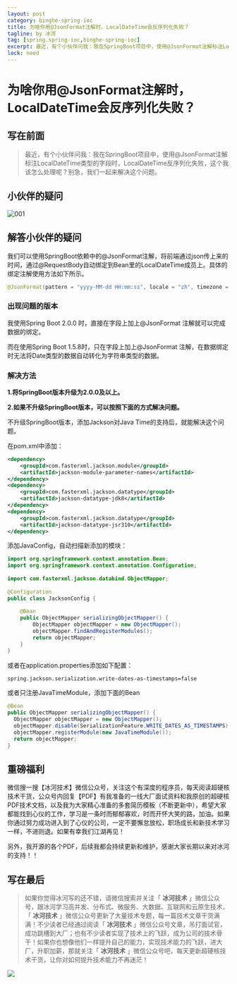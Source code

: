 ```yaml
---
layout: post
category: binghe-spring-ioc
title: 为啥你用@JsonFormat注解时，LocalDateTime会反序列化失败？
tagline: by 冰河
tag: [spring.spring-ioc,binghe-spring-ioc]
excerpt: 最近，有个小伙伴问我：我在SpringBoot项目中，使用@JsonFormat注解标注LocalDateTime类型的字段时，LocalDateTime反序列化失败，这个我该怎么处理呢？别急，我们一起来解决这个问题。
lock: need
---
```


# 为啥你用@JsonFormat注解时，LocalDateTime会反序列化失败？

## 写在前面

> 最近，有个小伙伴问我：我在SpringBoot项目中，使用@JsonFormat注解标注LocalDateTime类型的字段时，LocalDateTime反序列化失败，这个我该怎么处理呢？别急，我们一起来解决这个问题。

## 小伙伴的疑问

![001](https://binghe001.github.io/assets/images/core/spring/ioc/2022-04-04-035-001.jpg)

## 解答小伙伴的疑问

我们可以使用SpringBoot依赖中的@JsonFormat注解，将前端通过json传上来的时间，通过@RequestBody自动绑定到Bean里的LocalDateTime成员上。具体的绑定注解使用方法如下所示。

```java
@JsonFormat(pattern = "yyyy-MM-dd HH:mm:ss", locale = "zh", timezone = "GMT+8")
```

### 出现问题的版本

我使用Spring Boot 2.0.0 时，直接在字段上加上@JsonFormat 注解就可以完成数据的绑定。

而在使用Spring Boot 1.5.8时，只在字段上加上@JsonFormat 注解，在数据绑定时无法将Date类型的数据自动转化为字符串类型的数据。

### 解决方法

**1.将SpringBoot版本升级为2.0.0及以上。**

**2.如果不升级SpringBoot版本，可以按照下面的方式解决问题。**

不升级SpringBoot版本，添加Jackson对Java Time的支持后，就能解决这个问题。

在pom.xml中添加：

```xml
<dependency>
    <groupId>com.fasterxml.jackson.module</groupId>
    <artifactId>jackson-module-parameter-names</artifactId>
</dependency>
<dependency>
    <groupId>com.fasterxml.jackson.datatype</groupId>
    <artifactId>jackson-datatype-jdk8</artifactId>
</dependency>
<dependency>
    <groupId>com.fasterxml.jackson.datatype</groupId>
    <artifactId>jackson-datatype-jsr310</artifactId>
</dependency>
```

添加JavaConfig，自动扫描新添加的模块：

```java
import org.springframework.context.annotation.Bean;
import org.springframework.context.annotation.Configuration;
 
import com.fasterxml.jackson.databind.ObjectMapper;
 
@Configuration
public class JacksonConfig {
 
    @Bean
    public ObjectMapper serializingObjectMapper() {
        ObjectMapper objectMapper = new ObjectMapper();
        objectMapper.findAndRegisterModules();
        return objectMapper;
    }
}
```

或者在application.properties添加如下配置：

```bash
spring.jackson.serialization.write-dates-as-timestamps=false
```

或者只注册JavaTimeModule，添加下面的Bean

```java
@Bean
public ObjectMapper serializingObjectMapper() {
  ObjectMapper objectMapper = new ObjectMapper();
  objectMapper.disable(SerializationFeature.WRITE_DATES_AS_TIMESTAMPS);
  objectMapper.registerModule(new JavaTimeModule());
  return objectMapper;
}
```

## 重磅福利

微信搜一搜【冰河技术】微信公众号，关注这个有深度的程序员，每天阅读超硬核技术干货，公众号内回复【PDF】有我准备的一线大厂面试资料和我原创的超硬核PDF技术文档，以及我为大家精心准备的多套简历模板（不断更新中），希望大家都能找到心仪的工作，学习是一条时而郁郁寡欢，时而开怀大笑的路，加油。如果你通过努力成功进入到了心仪的公司，一定不要懈怠放松，职场成长和新技术学习一样，不进则退。如果有幸我们江湖再见！       

另外，我开源的各个PDF，后续我都会持续更新和维护，感谢大家长期以来对冰河的支持！！

## 写在最后

> 如果你觉得冰河写的还不错，请微信搜索并关注「 **冰河技术** 」微信公众号，跟冰河学习高并发、分布式、微服务、大数据、互联网和云原生技术，「 **冰河技术** 」微信公众号更新了大量技术专题，每一篇技术文章干货满满！不少读者已经通过阅读「 **冰河技术** 」微信公众号文章，吊打面试官，成功跳槽到大厂；也有不少读者实现了技术上的飞跃，成为公司的技术骨干！如果你也想像他们一样提升自己的能力，实现技术能力的飞跃，进大厂，升职加薪，那就关注「 **冰河技术** 」微信公众号吧，每天更新超硬核技术干货，让你对如何提升技术能力不再迷茫！


![](https://img-blog.csdnimg.cn/20200906013715889.png)


